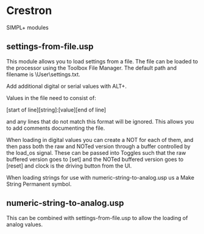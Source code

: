 # Crestron
SIMPL+ modules

## settings-from-file.usp

This module allows you to load settings from a file. The file can be loaded to the processor using the Toolbox File Manager. The default path and filename is \User\settings.txt.

Add additional digital or serial values with ALT+.

Values in the file need to consist of:

[start of line][string]:[value][end of line]

and any lines that do not match this format will be ignored. This allows you to add comments documenting the file.

When loading in digital values you can create a NOT for each of them, and then pass both the raw and NOTed version through a buffer controlled by the load_os signal. These can be passed into Toggles such that the raw buffered version goes to [set] and the NOTed buffered version goes to [reset] and clock is the driving button from the UI.

When loading strings for use with numeric-string-to-analog.usp us a Make String Permanent symbol.

## numeric-string-to-analog.usp

This can be combined with settings-from-file.usp to allow the loading of analog values.
